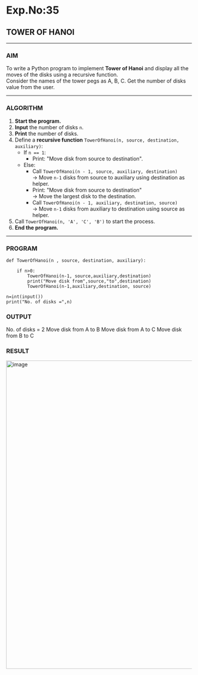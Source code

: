 # Exp.No:35  
## TOWER OF HANOI

---

### AIM  
To write a Python program to implement **Tower of Hanoi** and display all the moves of the disks using a recursive function.  
Consider the names of the tower pegs as A, B, C. Get the number of disks value from the user.

---

### ALGORITHM  

1. **Start the program.**
2. **Input** the number of disks `n`.
3. **Print** the number of disks.
4. Define a **recursive function** `TowerOfHanoi(n, source, destination, auxiliary)`:
   - If `n == 1`:
     - Print: "Move disk from source to destination".
   - Else:
     - Call `TowerOfHanoi(n - 1, source, auxiliary, destination)`  
       → Move `n-1` disks from source to auxiliary using destination as helper.
     - Print: "Move disk from source to destination"  
       → Move the largest disk to the destination.
     - Call `TowerOfHanoi(n - 1, auxiliary, destination, source)`  
       → Move `n-1` disks from auxiliary to destination using source as helper.
5. Call `TowerOfHanoi(n, 'A', 'C', 'B')` to start the process.
6. **End the program.**

---

### PROGRAM  

```
def TowerOfHanoi(n , source, destination, auxiliary):
	
	if n>0:
	    TowerOfHanoi(n-1, source,auxiliary,destination)
	    print("Move disk from",source,"to",destination)
	    TowerOfHanoi(n-1,auxiliary,destination, source)

n=int(input())		
print("No. of disks =",n)

```

### OUTPUT

No. of disks = 2
Move disk from A to B
Move disk from A to C
Move disk from B to C

### RESULT


<img width="849" height="836" alt="image" src="https://github.com/user-attachments/assets/c171a573-8710-4765-911d-0755c4a46f4f" />

